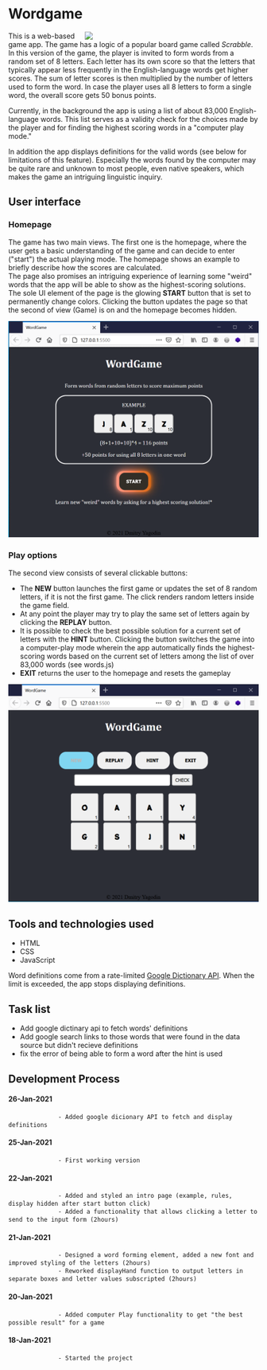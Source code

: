 # Wordgame
<img align="right" src="https://storage.googleapis.com/ltkcms.appspot.com/fs/wfa/images/cover/scrabble-tiles-full-alphabet.base" width="350">

This is a web-based game app. The game has a logic of a popular board game called *Scrabble*. In this version of the game, the player is invited to form words from a random set of 8 letters. Each letter has its own score so that the letters that typically appear less frequently in the English-language words get higher scores. The sum of letter scores is then multiplied by the number of letters used to form the word. In case the player uses all 8 letters to form a single word, the overall score gets 50 bonus points.


Currently, in the background the app is using a list of about 83,000 English-language words. This list serves as a validity check for the choices made by the player and for finding the highest scoring words in a "computer play mode."

In addition the app displays definitions for the valid words (see below for limitations of this feature). Especially the words found by the computer may be quite rare and unknown to most people, even native speakers, which makes the game an intriguing linguistic inquiry.  


## User interface
### Homepage
The game has two main views. The first one is the homepage, where the user gets a basic understanding of the game and can decide to enter ("start") the actual playing mode. The homepage shows an example to briefly describe how the scores are calculated.
<br>
The page also promises an intriguing experience of learning some "weird" words that the app will be able to show as the highest-scoring solutions. The sole UI element of the page is the glowing **START** button that is set to permanently change colors. Clicking the button updates the page so that the second of view (Game) is on and the homepage becomes hidden.
<br>

<p align="center">
  <img src="https://github.com/dmitryyagodin/word-game/blob/main/images/home_screen.png" width="600">
<p/>


### Play options 
The second view consists of several clickable buttons:
  - The **NEW** button launches the first game or updates the set of 8 random letters, if it is not the first game. The click renders random letters inside the game field.
  - At any point the player may try to play the same set of letters again by clicking the **REPLAY** button.
  - It is possible to check the best possible solution for a current set of letters with the **HINT** button. Clicking the button switches the game into a computer-play mode wherein the app automatically finds the highest-scoring words based on the current set of letters among the list of over 83,000 words (see words.js)
  - **EXIT** returns the user to the homepage and resets the gameplay 
  
![Play options](https://github.com/dmitryyagodin/word-game/blob/main/images/new_game.PNG)




## Tools and technologies used

- HTML
- CSS
- JavaScript

Word definitions come from a rate-limited [Google Dictionary API](https://github.com/meetDeveloper/googleDictionaryAPI). When the limit is exceeded, the app stops displaying definitions.

## Task list
- Add google dictinary api to fetch words' definitions
- Add google search links to those words that were found in the data source but didn't recieve definitions
- fix the error of being able to form a word after the hint is used

## Development Process

#### 26-Jan-2021
                  - Added google dicionary API to fetch and display definitions
#### 25-Jan-2021
                  - First working version
#### 22-Jan-2021 
                  - Added and styled an intro page (example, rules, display hidden after start button click)
                  - Added a functionality that allows clicking a letter to send to the input form (2hours)
#### 21-Jan-2021 
                  - Designed a word forming element, added a new font and improved styling of the letters (2hours) 
                  - Reworked displayHand function to output letters in separate boxes and letter values subscripted (2hours)
#### 20-Jan-2021       
                  - Added computer Play functionality to get "the best possible result" for a game
#### 18-Jan-2021       
                  - Started the project
